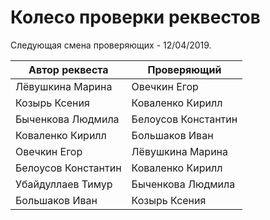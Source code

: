 Колесо проверки реквестов
=========================

Следующая смена проверяющих - 12/04/2019.

| Автор реквеста | Проверяющий
| --- | --- |
| Лёвушкина Марина       | Овечкин Егор         |
| Козырь Ксения          | Коваленко Кирилл     |
| Быченкова Людмила      | Белоусов Константин  |
| Коваленко Кирилл       | Большаков Иван       |
| Овечкин Егор           | Лёвушкина Марина     |
| Белоусов Константин    | Коваленко Кирилл     |
| Убайдуллаев Тимур      | Быченкова Людмила    |
| Большаков Иван         | Козырь Ксения        |
